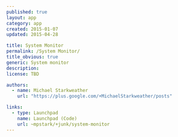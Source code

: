 ```yaml
---
published: true
layout: app
category: app
created: 2015-01-07
updated: 2015-04-28

title: System Monitor
permalink: /System Monitor/
title_obvious: true
generic: System monitor
description:
license: TBD

authors:
  - name: Michael Starkweather
    url: "https://plus.google.com/+MichaelStarkweather/posts"

links:
  - type: Launchpad
    name: Launchpad (Code)
    url: ~mpstark/+junk/system-monitor
---
```

